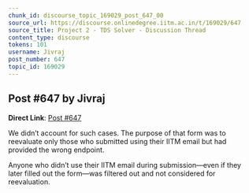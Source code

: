 ```yaml
---
chunk_id: discourse_topic_169029_post_647_00
source_url: https://discourse.onlinedegree.iitm.ac.in/t/169029/647
source_title: Project 2 - TDS Solver - Discussion Thread
content_type: discourse
tokens: 101
username: Jivraj
post_number: 647
topic_id: 169029
---
```


## Post #647 by Jivraj

**Direct Link**: [Post #647](https://discourse.onlinedegree.iitm.ac.in/t/169029/647)

We didn’t account for such cases. The purpose of that form was to reevaluate only those who submitted using their IITM email but had provided the wrong endpoint.

Anyone who didn’t use their IITM email during submission—even if they later filled out the form—was filtered out and not considered for reevaluation.
